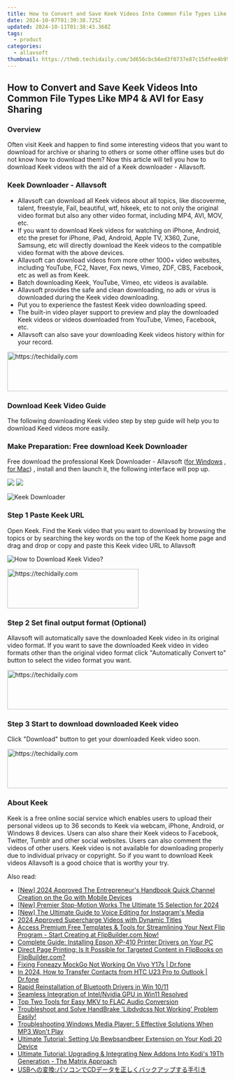 ```yaml
---
title: How to Convert and Save Keek Videos Into Common File Types Like MP4 & AVI for Easy Sharing
date: 2024-10-07T01:39:38.725Z
updated: 2024-10-11T01:38:43.368Z
tags:
  - product
categories:
  - allavsoft
thumbnail: https://thmb.techidaily.com/3d656cbcb6ed3f0737e87c15dfee4b95bfd8fca2d1ffd5bcbe3ae82b87b12f89.jpg
---
```


## How to Convert and Save Keek Videos Into Common File Types Like MP4 & AVI for Easy Sharing

### Overview

Often visit Keek and happen to find some interesting videos that you want to download for archive or sharing to others or some other offline uses but do not know how to download them? Now this article will tell you how to download Keek videos with the aid of a Keek downloader - Allavsoft.

### Keek Downloader - Allavsoft

* Allavsoft can download all Keek videos about all topics, like discoverme, talent, freestyle, Fail, beautiful, wtf, hikeek, etc to not only the original video format but also any other video format, including MP4, AVI, MOV, etc.
* If you want to download Keek videos for watching on iPhone, Android, etc the preset for iPhone, iPad, Android, Apple TV, X360, Zune, Samsung, etc will directly download the Keek videos to the compatible video format with the above devices.
* Allavsoft can download videos from more other 1000+ video websites, including YouTube, FC2, Naver, Fox news, Vimeo, ZDF, CBS, Facebook, etc as well as from Keek.
* Batch downloading Keek, YouTube, Vimeo, etc videos is available.
* Allavsoft provides the safe and clean downloading, no ads or virus is downloaded during the Keek video downloading.
* Put you to experience the fastest Keek video downloading speed.
* The built-in video player support to preview and play the downloaded Keek videos or videos downloaded from YouTube, Vimeo, Facebook, etc.
* Allavsoft can also save your downloading Keek videos history within for your record.

<!-- affiliate ads begin -->
<a href="https://ephamedtechinc.pxf.io/c/5597632/2137211/26400" target="_top" id="2137211">
  <img src="//a.impactradius-go.com/display-ad/26400-2137211" border="0" alt="https://techidaily.com" width="728" height="90"/>
</a>
<img height="0" width="0" src="https://ephamedtechinc.pxf.io/i/5597632/2137211/26400" style="position:absolute;visibility:hidden;" border="0" />
<!-- affiliate ads end -->

### Download Keek Video Guide

The following downloading Keek video step by step guide will help you to download Keed videos more easily.

### Make Preparation: Free download Keek Downloader

Free download the professional Keek Downloader - Allavsoft ([for Windows](https://tools.techidaily.com/allavsoft/products/) , [for Mac](https://tools.techidaily.com/allavsoft/products/)) , install and then launch it, the following interface will pop up.

[![](https://www.allavsoft.com/how-to/../images/how-to/free-download-win.jpg)](https://tools.techidaily.com/allavsoft/products/) [![](https://www.allavsoft.com/how-to/../images/how-to/free-download-mac.jpg)](https://tools.techidaily.com/allavsoft/products/)

![Keek Downloader](https://www.allavsoft.com/how-to/../images/allavsoft/screen-shot-600.jpg)

### Step 1 Paste Keek URL

Open Keek. Find the Keek video that you want to download by browsing the topics or by searching the key words on the top of the Keek home page and drag and drop or copy and paste this Keek video URL to Allavsoft

![How to Download Keek Video?](https://www.allavsoft.com/how-to/../images/how-to/download-rtmp-video/download-rtmp-video.jpg)

<!-- affiliate ads begin -->
<a href="https://aligracehair.sjv.io/c/5597632/2047406/19272" target="_top" id="2047406">
  <img src="//a.impactradius-go.com/display-ad/19272-2047406" border="0" alt="https://techidaily.com" width="300" height="90"/>
</a>
<img height="0" width="0" src="https://aligracehair.sjv.io/i/5597632/2047406/19272" style="position:absolute;visibility:hidden;" border="0" />
<!-- affiliate ads end -->

### Step 2 Set final output format (Optional)

Allavsoft will automatically save the downloaded Keek video in its original video format. If you want to save the downloaded Keek video in video formats other than the original video format click "Automatically Convert to" button to select the video format you want.

<!-- affiliate ads begin -->
<a href="https://unicoeye.pxf.io/c/5597632/2134234/18498" target="_top" id="2134234">
  <img src="//a.impactradius-go.com/display-ad/18498-2134234" border="0" alt="https://techidaily.com" width="728" height="90"/>
</a>
<img height="0" width="0" src="https://unicoeye.pxf.io/i/5597632/2134234/18498" style="position:absolute;visibility:hidden;" border="0" />
<!-- affiliate ads end -->

### Step 3 Start to download downloaded Keek video

Click "Download" button to get your downloaded Keek video soon.

<!-- affiliate ads begin -->
<a href="https://appsumo.8odi.net/c/5597632/2037355/7443" target="_top" id="2037355">
  <img src="//a.impactradius-go.com/display-ad/7443-2037355" border="0" alt="https://techidaily.com" width="728" height="90"/>
</a>
<img height="0" width="0" src="https://appsumo.8odi.net/i/5597632/2037355/7443" style="position:absolute;visibility:hidden;" border="0" />
<!-- affiliate ads end -->

### About Keek

Keek is a free online social service which enables users to upload their personal videos up to 36 seconds to Keek via webcam, iPhone, Android, or Windows 8 devices. Users can also share their Keek videos to Facebook, Twitter, Tumblr and other social websites. Users can also comment the videos of other users. Keek video is not available for downloading properly due to individual privacy or copyright. So if you want to download Keek videos Allavsoft is a good choice that is worthy your try.

<ins class="adsbygoogle"
     style="display:block"
     data-ad-format="autorelaxed"
     data-ad-client="ca-pub-7571918770474297"
     data-ad-slot="1223367746"></ins>

<ins class="adsbygoogle"
     style="display:block"
     data-ad-client="ca-pub-7571918770474297"
     data-ad-slot="8358498916"
     data-ad-format="auto"
     data-full-width-responsive="true"></ins>

<span class="atpl-alsoreadstyle">Also read:</span>
<div><ul>
<li><a href="https://youtube-web.techidaily.com/024-approved-the-entrepreneurs-handbook-quick-channel-creation-on-the-go-with-mobile-devices/"><u>[New] 2024 Approved The Entrepreneur's Handbook Quick Channel Creation on the Go with Mobile Devices</u></a></li>
<li><a href="https://vp-tips.techidaily.com/new-premier-stop-motion-works-the-ultimate-15-selection-for-2024/"><u>[New] Premier Stop-Motion Works The Ultimate 15 Selection for 2024</u></a></li>
<li><a href="https://instagram-clips.techidaily.com/new-the-ultimate-guide-to-voice-editing-for-instagrams-media/"><u>[New] The Ultimate Guide to Voice Editing for Instagram's Media</u></a></li>
<li><a href="https://some-guidance.techidaily.com/2024-approved-supercharge-videos-with-dynamic-titles/"><u>2024 Approved Supercharge Videos with Dynamic Titles</u></a></li>
<li><a href="https://win-web3.techidaily.com/access-premium-free-templates-and-tools-for-streamlining-your-next-flip-program-start-creating-at-flipbuildercom-now/"><u>Access Premium Free Templates & Tools for Streamlining Your Next Flip Program - Start Creating at FlipBuilder.com Now!</u></a></li>
<li><a href="https://hardware-help.techidaily.com/complete-guide-installing-epson-xp-410-printer-drivers-on-your-pc/"><u>Complete Guide: Installing Epson XP-410 Printer Drivers on Your PC</u></a></li>
<li><a href="https://win-web3.techidaily.com/direct-page-printing-is-it-possible-for-targeted-content-in-flipbooks-on-flipbuildercom/"><u>Direct Page Printing: Is It Possible for Targeted Content in FlipBooks on FlipBuilder.com?</u></a></li>
<li><a href="https://fake-location.techidaily.com/fixing-foneazy-mockgo-not-working-on-vivo-y17s-drfone-by-drfone-virtual-android/"><u>Fixing Foneazy MockGo Not Working On Vivo Y17s | Dr.fone</u></a></li>
<li><a href="https://android-transfer.techidaily.com/in-2024-how-to-transfer-contacts-from-htc-u23-pro-to-outlook-drfone-by-drfone-transfer-from-android-transfer-from-android/"><u>In 2024, How to Transfer Contacts from HTC U23 Pro to Outlook | Dr.fone</u></a></li>
<li><a href="https://driver-install.techidaily.com/rapid-reinstallation-of-bluetooth-drivers-in-win-1011/"><u>Rapid Reinstallation of Bluetooth Drivers in Win 10/11</u></a></li>
<li><a href="https://network-issues.techidaily.com/seamless-integration-of-intelnvidia-gpu-in-win11-resolved/"><u>Seamless Integration of Intel/Nvidia GPU in Win11 Resolved</u></a></li>
<li><a href="https://win-web3.techidaily.com/top-two-tools-for-easy-mkv-to-flac-audio-conversion/"><u>Top Two Tools for Easy MKV to FLAC Audio Conversion</u></a></li>
<li><a href="https://win-web3.techidaily.com/troubleshoot-and-solve-handbrake-libdvdcss-not-working-problem-easily/"><u>Troubleshoot and Solve HandBrake 'Libdvdcss Not Working' Problem Easily!</u></a></li>
<li><a href="https://win-web3.techidaily.com/troubleshooting-windows-media-player-5-effective-solutions-when-mp3-wont-play/"><u>Troubleshooting Windows Media Player: 5 Effective Solutions When MP3 Won't Play</u></a></li>
<li><a href="https://win-web3.techidaily.com/ultimate-tutorial-setting-up-bewbsandbeer-extension-on-your-kodi-20-device/"><u>Ultimate Tutorial: Setting Up Bewbsandbeer Extension on Your Kodi 20 Device</u></a></li>
<li><a href="https://win-web3.techidaily.com/ultimate-tutorial-upgrading-and-integrating-new-addons-into-kodis-19th-generation-the-matrix-approach/"><u>Ultimate Tutorial: Upgrading & Integrating New Addons Into Kodi's 19Th Generation - The Matrix Approach</u></a></li>
<li><a href="https://win-web3.techidaily.com/usbcd/"><u>USBへの変換:パソコンでCDデータを正しくバックアップする手引き</u></a></li>
</ul></div>

